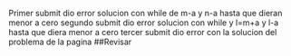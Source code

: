 Primer submit dio error solucion con while de m-a y n-a hasta que dieran menor a cero
segundo submit dio error solucion con while y l=m+a y l-a hasta que diera menor a cero
tercer submit dio error con la solucion del problema de la pagina 
##Revisar

